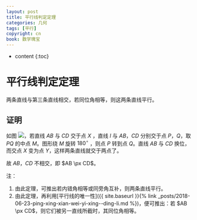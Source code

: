 ```yaml
---
layout: post
title: 平行线判定定理
categories: 几何
tags: [平行]
copyright: cn
book: 数学瑰宝
---
```


* content
{:toc}

# 平行线判定定理

两条直线与第三条直线相交，若同位角相等，则这两条直线平行。

## 证明

如图 <img src="{{ site.baseurl }}{% link /pic/pxx_panding.svg %}"/>，若直线 $AB$ 与 $CD$ 交于点 $X$ ，直线 $l$ 与 $AB$，$CD$ 分别交于点 $P$，$Q$，取 $PQ$ 的中点 $M$。图形绕 $M$ 旋转 $180^\circ$ ，则点 $P$ 转到点 $Q$。直线 $AB$ 与 $CD$ 换位，而交点 $X$ 变为点 $Y$，这样两条直线就交于两点了。

故 $AB$，$CD$ 不相交，即 $AB \px CD$。

注：

1. 由此定理，可推出若内错角相等或同旁角互补，则两条直线平行。
2. 由此定理，再利用[平行线的唯一性]({{ site.baseurl }}{% link _posts/2018-06-23-ping-xing-xian-wei-yi-xing--ding-li.md %})，便可推出：若 $AB \px CD$，则它们被另一直线所截时，其同位角相等。
